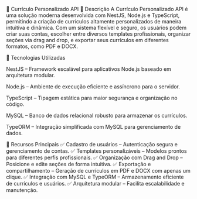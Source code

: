 🚀 Currículo Personalizado API
📌 Descrição A Currículo Personalizado API é uma solução moderna desenvolvida com NestJS, Node.js e TypeScript, permitindo a criação de currículos altamente personalizados de maneira intuitiva e dinâmica. Com um sistema flexível e seguro, os usuários podem criar suas contas, escolher entre diversos templates profissionais, organizar seções via drag and drop, e exportar seus currículos em diferentes formatos, como PDF e DOCX.

🌟 Tecnologias Utilizadas

NestJS – Framework escalável para aplicativos Node.js baseado em arquitetura modular.

Node.js – Ambiente de execução eficiente e assíncrono para o servidor.

TypeScript – Tipagem estática para maior segurança e organização no código.

MySQL – Banco de dados relacional robusto para armazenar os currículos.

TypeORM – Integração simplificada com MySQL para gerenciamento de dados.

🚀 Recursos Principais ✅ Cadastro de usuários – Autenticação segura e gerenciamento de contas. ✅ Templates personalizáveis – Modelos prontos para diferentes perfis profissionais. ✅ Organização com Drag and Drop – Posicione e edite seções de forma intuitiva. ✅ Exportação e compartilhamento – Geração de currículos em PDF e DOCX com apenas um clique. ✅ Integração com MySQL e TypeORM – Armazenamento eficiente de currículos e usuários. ✅ Arquitetura modular – Facilita escalabilidade e manutenção.
